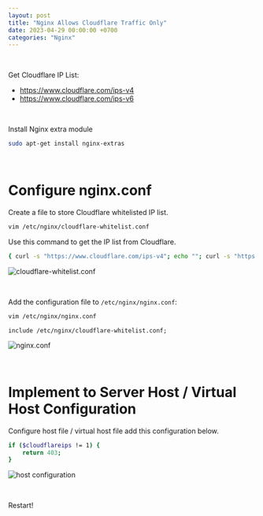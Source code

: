 ```yaml
---
layout: post
title: "Nginx Allows Cloudflare Traffic Only"
date: 2023-04-29 00:00:00 +0700
categories: "Nginx"
---
```


<br/>

Get Cloudflare IP List:
- <https://www.cloudflare.com/ips-v4>
- <https://www.cloudflare.com/ips-v6>

<br/>

Install Nginx extra module
```sh
sudo apt-get install nginx-extras
```

<br/>

# Configure nginx.conf

Create a file to store Cloudflare whitelisted IP list.
```sh
vim /etc/nginx/cloudflare-whitelist.conf
```

Use this command to get the IP list from Cloudflare.
```bash
{ curl -s "https://www.cloudflare.com/ips-v4"; echo ""; curl -s "https://www.cloudflare.com/ips-v6"; } | awk '{print "set_real_ip_from "$1";"}' && echo "real_ip_header CF-Connecting-IP;" && echo "" && echo "geo \$realip_remote_addr \$cloudflareips {" && echo "\tdefault 0;" && { curl -s "https://www.cloudflare.com/ips-v4"; echo ""; curl -s "https://www.cloudflare.com/ips-v6"; } | awk '{print "\t"$1" 1;"}' && echo "}"
```

![cloudflare-whitelist.conf](https://github.com/xchopath/www.novr.one/assets/44427665/73d0a764-efdc-488a-aa4b-759be1d17fb3)

<br/>

Add the configuration file to `/etc/nginx/nginx.conf`:
```sh
vim /etc/nginx/nginx.conf
```

```
include /etc/nginx/cloudflare-whitelist.conf;
```

![nginx.conf](https://github.com/xchopath/www.novr.one/assets/44427665/34b787c6-7c69-4f54-b5a3-8e8c573418f3)

<br/>


# Implement to Server Host / Virtual Host Configuration

Configure host file / virtual host file add this configuration below.

```sh
if ($cloudflareips != 1) {
	return 403;
}
```

![host configuration](https://github.com/xchopath/www.novr.one/assets/44427665/23cb9faa-ed91-4407-8856-3e947ea401d0)


<br/>

Restart!

